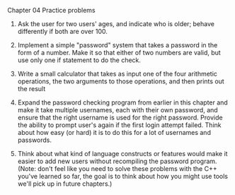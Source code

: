 Chapter 04 Practice problems

1. Ask the user for two users' ages, and indicate who is older; behave differently if both are over 100.

2. Implement a simple "password" system that takes a password in the form of a number. Make it so that either of two numbers are valid, but use only one if statement to do the check.

3. Write a small calculator that takes as input one of the four arithmetic operations, the two arguments to those operations, and then prints out the result

4. Expand the password checking program from earlier in this chapter and make it take multiple usernames, each with their own password, and ensure that the right username is used for the right password. Provide the ability to prompt user's again if the first login attempt failed. Think about how easy (or hard) it is to do this for a lot of usernames and passwords.

5. Think about what kind of language constructs or features would make it easier to add new users without recompiling the password program. (Note: don't feel like you need to solve these problems with the C++ you've learned so far, the goal is to think about how you might use tools we'll pick up in future chapters.)
